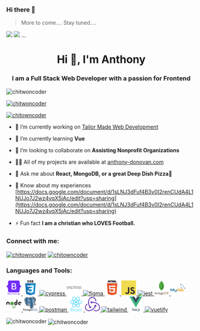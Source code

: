 ### Hi there 👋
> More to come....
> Stay tuned....
> 

![](?style=flat&logo=ionic&logoColor=white&color=4AB197)
![](https://img.shields.io/badge/Code-React-informational?style=flat&logo=react&logoColor=white&color=4AB197)
...

<h1 align="center">Hi 👋, I'm Anthony</h1>
<h3 align="center">I am a Full Stack Web Developer with a passion for Frontend</h3>

<p align="left"> <img src="https://komarev.com/ghpvc/?username=chitwoncoder&label=Profile%20views&color=0e75b6&style=flat" alt="chitwoncoder" /> </p>

<p align="left"> <a href="https://github.com/ryo-ma/github-profile-trophy"><img src="https://github-profile-trophy.vercel.app/?username=chitwoncoder" alt="chitwoncoder" /></a> </p>

<p align="left"> <a href="https://twitter.com/chitowncoder" target="blank"><img src="https://img.shields.io/twitter/follow/chitowncoder?logo=twitter&style=for-the-badge" alt="chitowncoder" /></a> </p>

- 🔭 I’m currently working on [Tailor Made Web Development](tailormadewebdevelopment.com)

- 🌱 I’m currently learning **Vue**

- 👯 I’m looking to collaborate on **Assisting Nonprofit Organizations**

- 👨‍💻 All of my projects are available at [anthony-donovan.com](anthony-donovan.com)

- 💬 Ask me about **React, MongoDB, or a great Deep Dish Pizza🍕**

- 📄 Know about my experiences [https://docs.google.com/document/d/1sLNJ3dFuf4B3v0I2renCUdA4L1NUJo7J2wz4vqX5jAc/edit?usp=sharing](https://docs.google.com/document/d/1sLNJ3dFuf4B3v0I2renCUdA4L1NUJo7J2wz4vqX5jAc/edit?usp=sharing)

- ⚡ Fun fact **I am a christian who LOVES Football.**

<h3 align="left">Connect with me:</h3>
<p align="left">
<a href="https://twitter.com/chitowncoder" target="blank"><img align="center" src="https://cdn.jsdelivr.net/npm/simple-icons@3.0.1/icons/twitter.svg" alt="chitowncoder" height="30" width="40" /></a>
<a href="https://linkedin.com/in/chitowncoder" target="blank"><img align="center" src="https://cdn.jsdelivr.net/npm/simple-icons@3.0.1/icons/linkedin.svg" alt="chitowncoder" height="30" width="40" /></a>
</p>

<h3 align="left">Languages and Tools:</h3>
<p align="left"> <a href="https://getbootstrap.com" target="_blank"> <img src="https://raw.githubusercontent.com/devicons/devicon/master/icons/bootstrap/bootstrap-plain-wordmark.svg" alt="bootstrap" width="40" height="40"/> </a> <a href="https://www.w3schools.com/css/" target="_blank"> <img src="https://raw.githubusercontent.com/devicons/devicon/master/icons/css3/css3-original-wordmark.svg" alt="css3" width="40" height="40"/> </a> <a href="https://www.cypress.io" target="_blank"> <img src="https://raw.githubusercontent.com/simple-icons/simple-icons/6e46ec1fc23b60c8fd0d2f2ff46db82e16dbd75f/icons/cypress.svg" alt="cypress" width="40" height="40"/> </a> <a href="https://expressjs.com" target="_blank"> <img src="https://raw.githubusercontent.com/devicons/devicon/master/icons/express/express-original-wordmark.svg" alt="express" width="40" height="40"/> </a> <a href="https://www.figma.com/" target="_blank"> <img src="https://www.vectorlogo.zone/logos/figma/figma-icon.svg" alt="figma" width="40" height="40"/> </a> <a href="https://www.w3.org/html/" target="_blank"> <img src="https://raw.githubusercontent.com/devicons/devicon/master/icons/html5/html5-original-wordmark.svg" alt="html5" width="40" height="40"/> </a> <a href="https://developer.mozilla.org/en-US/docs/Web/JavaScript" target="_blank"> <img src="https://raw.githubusercontent.com/devicons/devicon/master/icons/javascript/javascript-original.svg" alt="javascript" width="40" height="40"/> </a> <a href="https://jestjs.io" target="_blank"> <img src="https://www.vectorlogo.zone/logos/jestjsio/jestjsio-icon.svg" alt="jest" width="40" height="40"/> </a> <a href="https://www.mongodb.com/" target="_blank"> <img src="https://raw.githubusercontent.com/devicons/devicon/master/icons/mongodb/mongodb-original-wordmark.svg" alt="mongodb" width="40" height="40"/> </a> <a href="https://www.mysql.com/" target="_blank"> <img src="https://raw.githubusercontent.com/devicons/devicon/master/icons/mysql/mysql-original-wordmark.svg" alt="mysql" width="40" height="40"/> </a> <a href="https://nodejs.org" target="_blank"> <img src="https://raw.githubusercontent.com/devicons/devicon/master/icons/nodejs/nodejs-original-wordmark.svg" alt="nodejs" width="40" height="40"/> </a> <a href="https://www.postgresql.org" target="_blank"> <img src="https://raw.githubusercontent.com/devicons/devicon/master/icons/postgresql/postgresql-original-wordmark.svg" alt="postgresql" width="40" height="40"/> </a> <a href="https://postman.com" target="_blank"> <img src="https://www.vectorlogo.zone/logos/getpostman/getpostman-icon.svg" alt="postman" width="40" height="40"/> </a> <a href="https://reactjs.org/" target="_blank"> <img src="https://raw.githubusercontent.com/devicons/devicon/master/icons/react/react-original-wordmark.svg" alt="react" width="40" height="40"/> </a> <a href="https://redux.js.org" target="_blank"> <img src="https://raw.githubusercontent.com/devicons/devicon/master/icons/redux/redux-original.svg" alt="redux" width="40" height="40"/> </a> <a href="https://tailwindcss.com/" target="_blank"> <img src="https://www.vectorlogo.zone/logos/tailwindcss/tailwindcss-icon.svg" alt="tailwind" width="40" height="40"/> </a> <a href="https://vuejs.org/" target="_blank"> <img src="https://raw.githubusercontent.com/devicons/devicon/master/icons/vuejs/vuejs-original-wordmark.svg" alt="vuejs" width="40" height="40"/> </a> <a href="https://vuetifyjs.com/en/" target="_blank"> <img src="https://bestofjs.org/logos/vuetify.svg" alt="vuetify" width="40" height="40"/> </a> </p>

<p><img align="left" src="https://github-readme-stats.vercel.app/api/top-langs?username=chitwoncoder&show_icons=true&locale=en&layout=compact" alt="chitwoncoder" /></p>

<p>&nbsp;<img align="center" src="https://github-readme-stats.vercel.app/api?username=chitwoncoder&show_icons=true&locale=en" alt="chitwoncoder" /></p>

<!--
**ChitownCoder/ChitownCoder** is a ✨ _special_ ✨ repository because its `README.md` (this file) appears on your GitHub profile.

Here are some ideas to get you started:

- 🔭 I’m currently working on ...
- 🌱 I’m currently learning ...
- 👯 I’m looking to collaborate on ...
- 🤔 I’m looking for help with ...
- 💬 Ask me about ...
- 📫 How to reach me: ...
- 😄 Pronouns: ...
- ⚡ Fun fact: ...
-->
